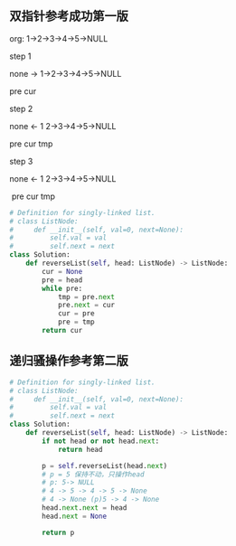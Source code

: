 ## 双指针参考成功第一版

org: 1->2->3->4->5->NULL

step 1

none -> 1->2->3->4->5->NULL

pre		cur 

step 2

none <- 1  2->3->4->5->NULL

pre	cur	tmp

step 3

none <- 1  2->3->4->5->NULL

​		pre	cur	tmp 

~~~python
# Definition for singly-linked list.
# class ListNode:
#     def __init__(self, val=0, next=None):
#         self.val = val
#         self.next = next
class Solution:
    def reverseList(self, head: ListNode) -> ListNode:
        cur = None
        pre = head
        while pre:
            tmp = pre.next
            pre.next = cur
            cur = pre
            pre = tmp
        return cur
~~~

## 递归骚操作参考第二版

~~~python
# Definition for singly-linked list.
# class ListNode:
#     def __init__(self, val=0, next=None):
#         self.val = val
#         self.next = next
class Solution:
    def reverseList(self, head: ListNode) -> ListNode:
        if not head or not head.next:
            return head

        p = self.reverseList(head.next)
        # p = 5 保持不动，只操作head
        # p: 5-> NULL
        # 4 -> 5 -> 4 -> 5 -> None
        # 4 -> None (p)5 -> 4 -> None
        head.next.next = head
        head.next = None

        return p

~~~

